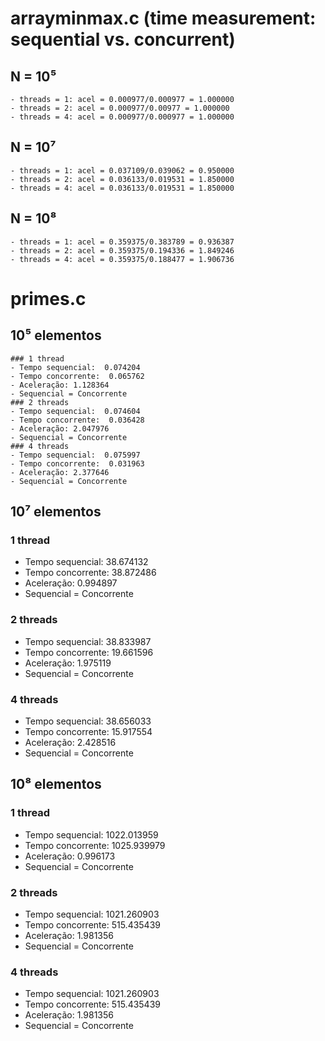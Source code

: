 # arrayminmax.c (time measurement: sequential vs. concurrent)
  ## N = 10⁵
    - threads = 1: acel = 0.000977/0.000977 = 1.000000
    - threads = 2: acel = 0.000977/0.00977 = 1.000000
    - threads = 4: acel = 0.000977/0.000977 = 1.000000
  ## N = 10⁷
    - threads = 1: acel = 0.037109/0.039062 = 0.950000
    - threads = 2: acel = 0.036133/0.019531 = 1.850000
    - threads = 4: acel = 0.036133/0.019531 = 1.850000
  ## N = 10⁸
    - threads = 1: acel = 0.359375/0.383789 = 0.936387
    - threads = 2: acel = 0.359375/0.194336 = 1.849246
    - threads = 4: acel = 0.359375/0.188477 = 1.906736

# primes.c

  ## 10⁵ elementos
    ### 1 thread
    - Tempo sequencial:  0.074204
    - Tempo concorrente:  0.065762
    - Aceleração: 1.128364
    - Sequencial = Concorrente
    ### 2 threads
    - Tempo sequencial:  0.074604
    - Tempo concorrente:  0.036428
    - Aceleração: 2.047976
    - Sequencial = Concorrente
    ### 4 threads
    - Tempo sequencial:  0.075997
    - Tempo concorrente:  0.031963
    - Aceleração: 2.377646
    - Sequencial = Concorrente


## 10⁷ elementos
### 1 thread
- Tempo sequencial:  38.674132
- Tempo concorrente:  38.872486
- Aceleração: 0.994897
- Sequencial = Concorrente
### 2 threads
- Tempo sequencial:  38.833987
- Tempo concorrente:  19.661596
- Aceleração: 1.975119
- Sequencial = Concorrente
### 4 threads
- Tempo sequencial:  38.656033
- Tempo concorrente:  15.917554
- Aceleração: 2.428516
- Sequencial = Concorrente


## 10⁸ elementos
### 1 thread
- Tempo sequencial:  1022.013959
- Tempo concorrente:  1025.939979
- Aceleração: 0.996173
- Sequencial = Concorrente
### 2 threads
- Tempo sequencial:  1021.260903
- Tempo concorrente:  515.435439
- Aceleração: 1.981356
- Sequencial = Concorrente
### 4 threads
- Tempo sequencial:  1021.260903
- Tempo concorrente:  515.435439
- Aceleração: 1.981356
- Sequencial = Concorrente
